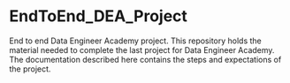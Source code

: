 # EndToEnd_DEA_Project
End to end Data Engineer Academy project.
This repository holds the material needed to complete the last project for Data Engineer Academy. The documentation described here contains the steps and expectations of the project. 
